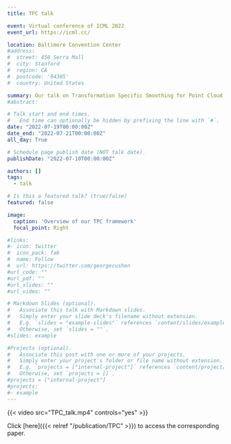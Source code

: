 ```yaml
---
title: TPC talk

event: Virtual conference of ICML 2022
event_url: https://icml.cc/

location: Baltimore Convention Center
#address:
#  street: 450 Serra Mall
#  city: Stanford
#  region: CA
#  postcode: '94305'
#  country: United States

summary: Our talk on Transformation Specific Smoothing for Point Cloud Models.
#abstract:

# Talk start and end times.
#   End time can optionally be hidden by prefixing the line with `#`.
date: "2022-07-19T00:00:00Z"
date_end: "2022-07-21T00:00:00Z"
all_day: True

# Schedule page publish date (NOT talk date).
publishDate: "2022-07-10T00:00:00Z"

authors: []
tags:
  - talk

# Is this a featured talk? (true/false)
featured: false

image:
  caption: 'Overview of our TPC framework'
  focal_point: Right

#links:
#- icon: twitter
#  icon_pack: fab
#  name: Follow
#  url: https://twitter.com/georgecushen
#url_code: ""
#url_pdf: ""
#url_slides: ""
#url_video: ""

# Markdown Slides (optional).
#   Associate this talk with Markdown slides.
#   Simply enter your slide deck's filename without extension.
#   E.g. `slides = "example-slides"` references `content/slides/example-slides.md`.
#   Otherwise, set `slides = ""`.
#slides: example

#Projects (optional).
#   Associate this post with one or more of your projects.
#   Simply enter your project's folder or file name without extension.
#   E.g. `projects = ["internal-project"]` references `content/project/deep-learning/index.md`.
#   Otherwise, set `projects = []`.
#projects = ["internal-project"]
#projects:
#- example
---
```


{{< video src="TPC_talk.mp4" controls="yes" >}}



Click [here]({{< relref "/publication/TPC" >}}) to access the corresponding paper.

